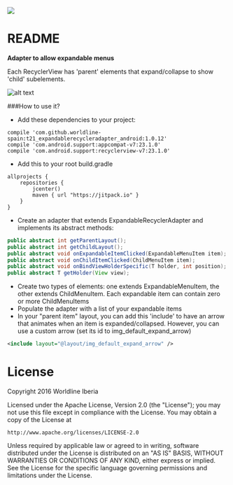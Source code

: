[![](https://jitpack.io/v/worldline-spain/t21_expandablerecycleradapter_android.svg)](https://jitpack.io/#worldline-spain/t21_expandablerecycleradapter_android)

# README
**Adapter to allow expandable menus**

Each RecyclerView has 'parent' elements that expand/collapse to show 'child' subelements. 

![alt text](https://github.com/worldline-spain/t21_expandablerecycleradapter_android/blob/master/ExpandableRecyclerAdapter-capture-smaller.png "")

###How to use it?
- Add these dependencies to your project:
```
compile 'com.github.worldline-spain:t21_expandablerecycleradapter_android:1.0.12'
compile 'com.android.support:appcompat-v7:23.1.0'
compile 'com.android.support:recyclerview-v7:23.1.0'
```
- Add this to your root build.gradle
```
allprojects {
    repositories {
        jcenter()
        maven { url "https://jitpack.io" }
    }
}

```
- Create an adapter that extends ExpandableRecyclerAdapter and implements its abstract methods:
```java
public abstract int getParentLayout();
public abstract int getChildLayout();
public abstract void onExpandableItemClicked(ExpandableMenuItem item);
public abstract void onChildItemClicked(ChildMenuItem item);
public abstract void onBindViewHolderSpecific(T holder, int position);
public abstract T getHolder(View view);
```
- Create two types of elements: one extends ExpandableMenuItem, the other extends ChildMenuItem. Each expandable item can contain zero or more ChildMenuItems
- Populate the adapter with a list of your expandable items
- In your "parent item" layout, you can add this 'include' to have an arrow that animates when an item is expanded/collapsed. However, you can use a custom arrow (set its id to img_default_expand_arrow)
```xml
<include layout="@layout/img_default_expand_arrow" />
```

# License

Copyright 2016 Worldline Iberia

Licensed under the Apache License, Version 2.0 (the "License");
you may not use this file except in compliance with the License.
You may obtain a copy of the License at

    http://www.apache.org/licenses/LICENSE-2.0

Unless required by applicable law or agreed to in writing, software
distributed under the License is distributed on an "AS IS" BASIS,
WITHOUT WARRANTIES OR CONDITIONS OF ANY KIND, either express or implied.
See the License for the specific language governing permissions and
limitations under the License.
